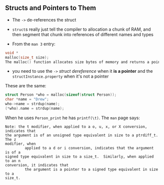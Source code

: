 Structs and Pointers to Them
---------------------------

  - The `->` de-references the struct
  - `struct`s really just tell the compiler to allocation a chunk of RAM, and
    then segment that chunk into references of different names and types

  - From the `man 3` entry:

```c
void *
malloc(size_t size);
The malloc() function allocates size bytes of memory and returns a pointer to the allocated memory
```

  - you need to use the `->` *struct dereference* when it **is a pointer** and
    the `structInstance.property` when it's not a pointer

These are the same:
```c
struct Person *who = malloc(sizeof(struct Person));
char *name = "Drew";
who->name = strdup(name);
(*who).name = strdup(name);
```

When he uses `Person_print` he has `printf(\t)`. The `man` page says:

```
Note: the t modifier, when applied to a o, u, x, or X conversion, indicates that
the argument is of an unsigned type equivalent in size to a ptrdiff_t.  The z
modifier, when
         applied to a d or i conversion, indicates that the argument is of a
signed type equivalent in size to a size_t.  Similarly, when applied to an n
conversion, it indicates that
         the argument is a pointer to a signed type equivalent in size to a
size_t.
```
